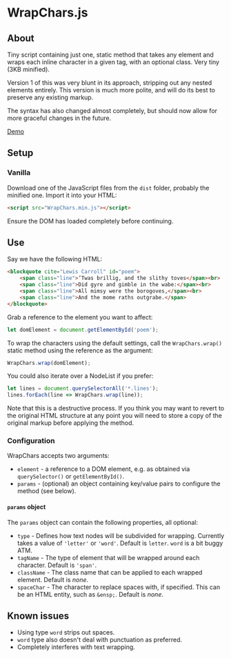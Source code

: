 # WrapChars.js

## About
Tiny script containing just one, static method that takes any element and wraps each inline character in a given tag, with an optional class. Very tiny (3KB minified).

Version 1 of this was very blunt in its approach, stripping out any nested elements entirely. This version is much more polite, and will do its best to preserve any existing markup.

The syntax has also changed almost completely, but should now allow for more graceful changes in the future.

[Demo](http://adasha.com/lab/wrap-chars.html)


## Setup

### Vanilla

Download one of the JavaScript files from the `dist` folder, probably the minified one.
Import it into your HTML:

```HTML
<script src="WrapChars.min.js"></script>
```
Ensure the DOM has loaded completely before continuing.


## Use

Say we have the following HTML:

```HTML
<blockquote cite="Lewis Carroll" id="poem">
    <span class="line">’Twas brillig, and the slithy toves</span><br>
    <span class="line">Did gyre and gimble in the wabe:</span><br>
    <span class="line">All mimsy were the borogoves,</span><br>
    <span class="line">And the mome raths outgrabe.</span>
</blockquote>
```


Grab a reference to the element you want to affect:

```javascript
let domElement = document.getElementById('poem');
```

To wrap the characters using the default settings, call the `WrapChars.wrap()` static method using the reference as the argument:

```javascript
WrapChars.wrap(domElement);
```


You could also iterate over a NodeList if you prefer:

```javascript
let lines = document.querySelectorAll('*.lines');
lines.forEach(line => WrapChars.wrap(line));
```


Note that this is a destructive process. If you think you may want to revert to the original HTML structure at any point you will need to store a copy of the original markup before applying the method.


### Configuration

WrapChars accepts two arguments:

- `element` - a reference to a DOM element, e.g. as obtained via `querySelector()` or `getElementById()`.
- `params` - (optional) an object containing key/value pairs to configure the method (see below).


#### `params` object

The `params` object can contain the following properties, all optional:

- `type` - Defines how text nodes will be subdivided for wrapping. Currently takes a value of `'letter'` or `'word'`. Default is `letter`. `word` is a bit buggy ATM.
- `tagName` - The type of element that will be wrapped around each character. Default is `'span'`.
- `className` - The class name that can be applied to each wrapped element. Default is *none*.
- `spaceChar` - The character to replace spaces with, if specified. This can be an HTML entity, such as `&ensp;`. Default is *none*.


## Known issues

- Using type `word` strips out spaces.
- `word` type also doesn't deal with punctuation as preferred.
- Completely interferes with text wrapping.

